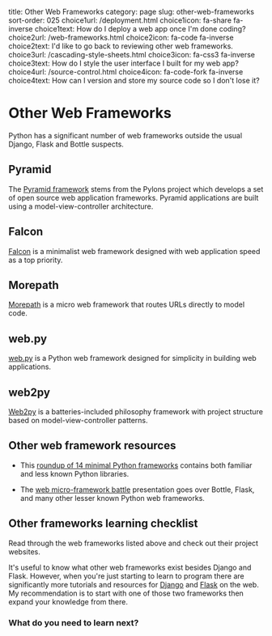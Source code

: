 title: Other Web Frameworks
category: page
slug: other-web-frameworks
sort-order: 025
choice1url: /deployment.html
choice1icon: fa-share fa-inverse
choice1text: How do I deploy a web app once I'm done coding?
choice2url: /web-frameworks.html
choice2icon: fa-code fa-inverse
choice2text: I'd like to go back to reviewing other web frameworks.
choice3url: /cascading-style-sheets.html
choice3icon: fa-css3 fa-inverse
choice3text: How do I style the user interface I built for my web app?
choice4url: /source-control.html
choice4icon: fa-code-fork fa-inverse
choice4text: How can I version and store my source code so I don't lose it?


# Other Web Frameworks
Python has a significant number of web frameworks outside the usual Django,
Flask and Bottle suspects.


## Pyramid
The [Pyramid framework](http://www.pylonsproject.org/) stems from the Pylons
project which develops a set of open source web application frameworks. 
Pyramid applications are built using a model-view-controller architecture.


## Falcon
[Falcon](http://falconframework.org/) is a minimalist web framework designed
with web application speed as a top priority.


## Morepath
[Morepath](http://morepath.readthedocs.org/en/latest/) is a micro web 
framework that routes URLs directly to model code.


## web.py
[web.py](http://webpy.org/) is a Python web framework designed for simplicity
in building web applications.


## web2py
[Web2py](http://www.web2py.com/) is a batteries-included philosophy framework
with project structure based on model-view-controller patterns.


## Other web framework resources
* This [roundup of 14 minimal Python frameworks](http://codecondo.com/14-minimal-web-frameworks-for-python/)
  contains both familiar and less known Python libraries.

* The [web micro-framework battle](http://www.slideshare.net/r1chardj0n3s/web-microframework-battle/)
  presentation goes over Bottle, Flask, and many other lesser known Python
  web frameworks.


## Other frameworks learning checklist
<i class="fa fa-check-square-o"></i> 
Read through the web frameworks listed above and check out their project
websites. 

<i class="fa fa-check-square-o"></i> 
It's useful to know what other web frameworks exist besides Django and Flask.
However, when you're just starting to learn to program there are significantly 
more tutorials and resources for [Django](/django.html) and 
[Flask](/flask.html) on the web. My recommendation is to start with one of
those two frameworks then expand your knowledge from there.


### What do you need to learn next?
